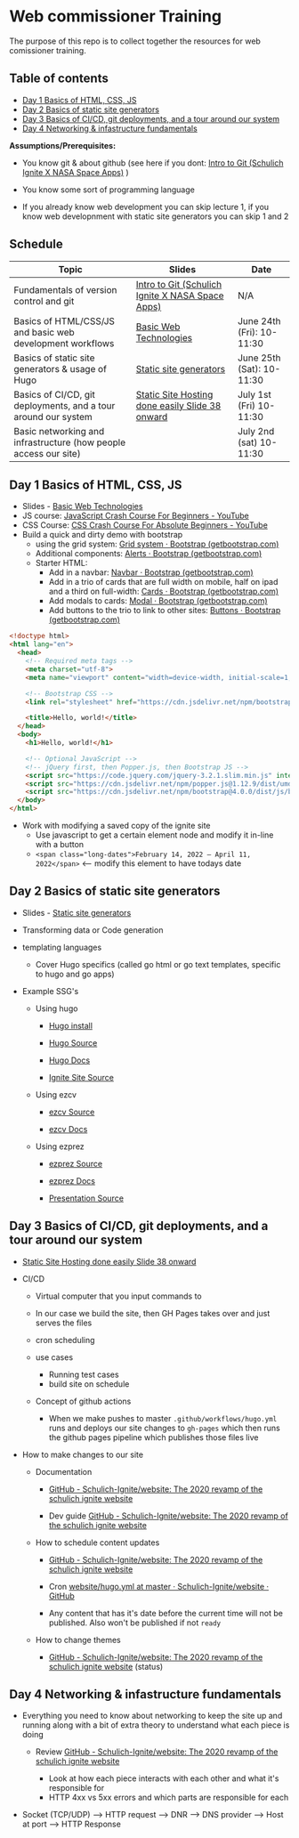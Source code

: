# Web commissioner Training

The purpose of this repo is to collect together the resources for web comissioner training. 



## Table of contents

- [Day 1 Basics of HTML, CSS, JS](#day-1-basics-of-html-css-js)
- [Day 2 Basics of static site generators](#day-2-basics-of-static-site-generators)
- [Day 3 Basics of CI/CD, git deployments, and a tour around our system](#day-3-basics-of-cicd-git-deployments-and-a-tour-around-our-system)
- [Day 4 Networking & infastructure fundamentals](#day-4-networking--infastructure-fundamentals)



**Assumptions/Prerequisites:**

- You know git & about github (see here if you dont: [Intro to Git (Schulich Ignite X NASA Space Apps)](https://www.youtube.com/watch?v=NwASRGFz5Wg) )

- You know some sort of programming language

- If you already know web development you can skip lecture 1, if you know web developnment with static site generators you can skip 1 and 2

## Schedule

| Topic                                                            | Slides                                                                                                 | Date                      |
| ---------------------------------------------------------------- | ------------------------------------------------------------------------------------------------------ | ------------------------- |
| Fundamentals of version control and git                          | [Intro to Git (Schulich Ignite X NASA Space Apps) ](https://www.youtube.com/watch?v=NwASRGFz5Wg)       | N/A                       |
| Basics of HTML/CSS/JS and basic web development workflows        | [Basic Web Technologies](https://kieranwood.ca/basic-web-technologies/)                                | June 24th (Fri): 10-11:30 |
| Basics of static site generators & usage of Hugo                 | [Static site generators](https://kieranwood.ca/static-site-generators)                                 | June 25th (Sat): 10-11:30 |
| Basics of CI/CD, git deployments, and a tour around our system   | [Static Site Hosting done easily Slide 38 onward](https://kieranwood.ca/static-site-hosting/#slide=38) | July 1st (Fri) 10-11:30   |
| Basic networking and infrastructure (how people access our site) |                                                                                                        | July 2nd (sat) 10-11:30   |



## Day 1 Basics of HTML, CSS, JS

- Slides - [Basic Web Technologies](https://kieranwood.ca/basic-web-technologies/)
- JS course: [JavaScript Crash Course For Beginners - YouTube](https://www.youtube.com/watch?v=hdI2bqOjy3c)
- CSS Course: [CSS Crash Course For Absolute Beginners - YouTube](https://www.youtube.com/watch?v=yfoY53QXEnI)
- Build a quick and dirty demo with bootstrap
  - using the grid system: [Grid system · Bootstrap (getbootstrap.com)](https://getbootstrap.com/docs/4.0/layout/grid/)
  - Additional components: [Alerts · Bootstrap (getbootstrap.com)](https://getbootstrap.com/docs/4.0/components/alerts/)
  - Starter HTML:
    - Add in a navbar: [Navbar · Bootstrap (getbootstrap.com)](https://getbootstrap.com/docs/4.0/components/navbar/)
    - Add in a trio of cards that are full width on mobile, half on ipad and a third on full-width: [Cards · Bootstrap (getbootstrap.com)](https://getbootstrap.com/docs/4.0/components/card/#titles-text-and-links)
    - Add modals to cards: [Modal · Bootstrap (getbootstrap.com)](https://getbootstrap.com/docs/4.0/components/modal/)
    - Add buttons to the trio to link to other sites: [Buttons · Bootstrap (getbootstrap.com)](https://getbootstrap.com/docs/4.0/components/buttons/#button-tags)

```html
<!doctype html>
<html lang="en">
  <head>
    <!-- Required meta tags -->
    <meta charset="utf-8">
    <meta name="viewport" content="width=device-width, initial-scale=1, shrink-to-fit=no">

    <!-- Bootstrap CSS -->
    <link rel="stylesheet" href="https://cdn.jsdelivr.net/npm/bootstrap@4.0.0/dist/css/bootstrap.min.css" integrity="sha384-Gn5384xqQ1aoWXA+058RXPxPg6fy4IWvTNh0E263XmFcJlSAwiGgFAW/dAiS6JXm" crossorigin="anonymous">

    <title>Hello, world!</title>
  </head>
  <body>
    <h1>Hello, world!</h1>

    <!-- Optional JavaScript -->
    <!-- jQuery first, then Popper.js, then Bootstrap JS -->
    <script src="https://code.jquery.com/jquery-3.2.1.slim.min.js" integrity="sha384-KJ3o2DKtIkvYIK3UENzmM7KCkRr/rE9/Qpg6aAZGJwFDMVNA/GpGFF93hXpG5KkN" crossorigin="anonymous"></script>
    <script src="https://cdn.jsdelivr.net/npm/popper.js@1.12.9/dist/umd/popper.min.js" integrity="sha384-ApNbgh9B+Y1QKtv3Rn7W3mgPxhU9K/ScQsAP7hUibX39j7fakFPskvXusvfa0b4Q" crossorigin="anonymous"></script>
    <script src="https://cdn.jsdelivr.net/npm/bootstrap@4.0.0/dist/js/bootstrap.min.js" integrity="sha384-JZR6Spejh4U02d8jOt6vLEHfe/JQGiRRSQQxSfFWpi1MquVdAyjUar5+76PVCmYl" crossorigin="anonymous"></script>
  </body>
</html>
```

- Work with modifying a saved copy of the ignite site
  - Use javascript to get a certain element node and modify it in-line with a button
  - `<span class="long-dates">February 14, 2022 — April 11, 2022</span>` <-- modify this element to have todays date

## Day 2 Basics of static site generators

- Slides - [Static site generators](https://kieranwood.ca/static-site-generators)

- Transforming data or Code generation

- templating languages
  
  - Cover Hugo specifics (called go html or go text templates, specific to hugo and go apps)

- Example SSG's
  
  - Using hugo
    
    - [Hugo install](https://gohugo.io/getting-started/quick-start/)
    
    - [Hugo Source](https://github.com/gohugoio/hugo) 
    
    - [Hugo Docs](https://gohugo.io/documentation/)
    
    - [Ignite Site Source](https://github.com/Schulich-Ignite/website)
  
  - Using ezcv
    
    - [ezcv Source](https://github.com/Descent098/ezcv) 
    
    - [ezcv Docs](https://ezcv.readthedocs.io/en/latest/)
  
  - Using ezprez
    
    - [ezprez Source](https://github.com/Descent098/ezprez) 
    
    - [ezprez Docs](https://ezprez.readthedocs.io/en/latest/)
    
    - [Presentation Source](https://github.com/Descent098/static-site-generators)

## Day 3 Basics of CI/CD, git deployments, and a tour around our system

- [Static Site Hosting done easily Slide 38 onward](https://kieranwood.ca/static-site-hosting/#slide=38)

- CI/CD
  
  - Virtual computer that you input commands to
  
  - In our case we build the site, then GH Pages takes over and just serves the files
  
  - cron scheduling
  
  - use cases
    
    - Running test cases
    - build site on schedule
  
  - Concept of github actions
    
    - When we make pushes to master `.github/workflows/hugo.yml` runs and deploys our site changes to `gh-pages` which then runs the github pages pipeline which publishes those files live

- How to make changes to our site
  
  - Documentation
    
    - [GitHub - Schulich-Ignite/website: The 2020 revamp of the schulich ignite website](https://github.com/Schulich-Ignite/website#table-of-contents)
    
    - Dev guide [GitHub - Schulich-Ignite/website: The 2020 revamp of the schulich ignite website](https://github.com/Schulich-Ignite/website#development-guide)
  
  - How to schedule content updates
    
    - [GitHub - Schulich-Ignite/website: The 2020 revamp of the schulich ignite website](https://github.com/Schulich-Ignite/website#building-on-a-schedule)
    
    - Cron [website/hugo.yml at master · Schulich-Ignite/website · GitHub](https://github.com/Schulich-Ignite/website/blob/master/.github/workflows/hugo.yml#L9)
    
    - Any content that has it's date before the current time will not be published. Also won't be published if not `ready`
  
  - How to change themes
    
    - [GitHub - Schulich-Ignite/website: The 2020 revamp of the schulich ignite website](https://github.com/Schulich-Ignite/website#site-variables) (status)

## Day 4 Networking & infastructure fundamentals

- Everything you need to know about networking to keep the site up and running along with a bit of extra theory to understand what each piece is doing
  
  - Review [GitHub - Schulich-Ignite/website: The 2020 revamp of the schulich ignite website](https://github.com/Schulich-Ignite/website#infastructure)
    
    - Look at how each piece interacts with each other and what it's responsible for
    - HTTP 4xx vs 5xx errors and which parts are responsible for each

- Socket (TCP/UDP) --> HTTP request --> DNR --> DNS provider --> Host at port --> HTTP Response

